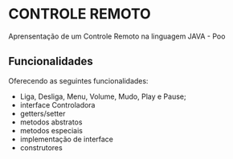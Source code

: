 # CONTROLE REMOTO
Aprensentação de um Controle Remoto na linguagem JAVA - Poo

## Funcionalidades

Oferecendo as seguintes funcionalidades:

- Liga, Desliga, Menu, Volume, Mudo, Play e Pause;
- interface Controladora 
- getters/setter
- metodos abstratos
- metodos especiais
- implementação de interface
- construtores
